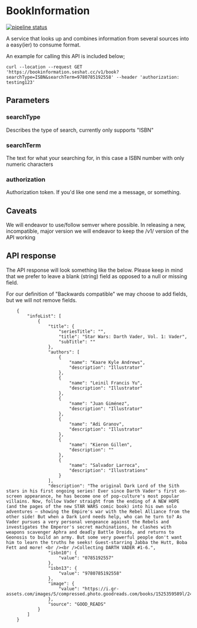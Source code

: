 # BookInformation
[![pipeline status](https://gitlab.com/Goodie_/bookInformation/badges/master/pipeline.svg?style=flat-square)](https://gitlab.com/Goodie_/BookInformation/)

A service that looks up and combines information from several sources into a easy(ier) to consume format.

An example for calling this API is included below;

    curl --location --request GET 'https://bookinformation.seshat.cc/v1/book?searchType=ISBN&searchTerm=9780785192558' --header 'authorization: testing123'

## Parameters
### searchType
Describes the type of search, currently only supports "ISBN"
### searchTerm
The text for what your searching for, in this case a ISBN number with only numeric characters
### authorization
Authorization token. If you'd like one send me a message, or something.
## Caveats
We will endeavor to use/follow semver where possible. In releasing a new, incompatible, major version we will endeavor to keep the /v1/ version of the API working

## API response
The API response will look something like the below. Please keep in mind that we prefer to leave a blank (string) field as opposed to a null or missing field.

For our definition of "Backwards compatible" we may choose to add fields, but we will not remove fields.

        {
            "infoList": [
                {
                    "title": {
                        "seriesTitle": "",
                        "title": "Star Wars: Darth Vader, Vol. 1: Vader",
                        "subTitle": ""
                    },
                    "authors": [
                        {
                            "name": "Kaare Kyle Andrews",
                            "description": "Illustrator"
                        },
                        {
                            "name": "Leinil Francis Yu",
                            "description": "Illustrator"
                        },
                        {
                            "name": "Juan Giménez",
                            "description": "Illustrator"
                        },
                        {
                            "name": "Adi Granov",
                            "description": "Illustrator"
                        },
                        {
                            "name": "Kieron Gillen",
                            "description": ""
                        },
                        {
                            "name": "Salvador Larroca",
                            "description": "Illustrations"
                        }
                    ],
                    "description": "The original Dark Lord of the Sith stars in his first ongoing series! Ever since Darth Vader's first on-screen appearance, he has become one of pop-culture's most popular villains. Now, follow Vader straight from the ending of A NEW HOPE (and the pages of the new STAR WARS comic book) into his own solo adventures — showing the Empire's war with the Rebel Alliance from the other side! But when a Dark Lord needs help, who can he turn to? As Vader pursues a very personal vengeance against the Rebels and investigates the Emperor's secret machinations, he clashes with weapons scavenger Aphra and deadly Battle Droids, and returns to Geonosis to build an army. But some very powerful people don't want him to learn the truths he seeks! Guest-starring Jabba the Hutt, Boba Fett and more! <br /><br />Collecting DARTH VADER #1-6.",
                    "isbn10": {
                        "value": "0785192557"
                    },
                    "isbn13": {
                        "value": "9780785192558"
                    },
                    "image": {
                        "value": "https://i.gr-assets.com/images/S/compressed.photo.goodreads.com/books/1525359589l/24819813.jpg"
                    },
                    "source": "GOOD_READS"
                }
            ]
        }